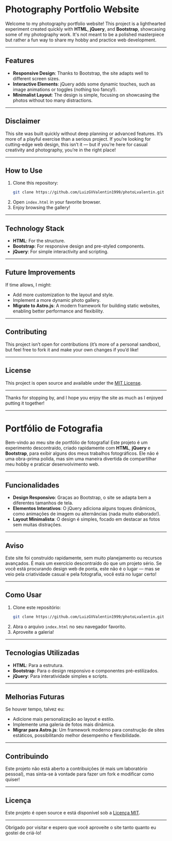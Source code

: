 # Photography Portfolio Website

Welcome to my photography portfolio website! This project is a lighthearted experiment created quickly with **HTML**, **jQuery**, and **Bootstrap**, showcasing some of my photography work. It's not meant to be a polished masterpiece but rather a fun way to share my hobby and practice web development.

---

## Features

- **Responsive Design**: Thanks to Bootstrap, the site adapts well to different screen sizes.
- **Interactive Elements**: jQuery adds some dynamic touches, such as image animations or toggles (nothing too fancy!).
- **Minimalist Layout**: The design is simple, focusing on showcasing the photos without too many distractions.

---

## Disclaimer

This site was built quickly without deep planning or advanced features. It’s more of a playful exercise than a serious project. If you’re looking for cutting-edge web design, this isn’t it — but if you’re here for casual creativity and photography, you’re in the right place!

---

## How to Use

1. Clone this repository:
   ```bash
   git clone https://github.com/LuizGVValentin1999/photoLvalentin.git
   ```
2. Open `index.html` in your favorite browser.
3. Enjoy browsing the gallery!

---

## Technology Stack

- **HTML**: For the structure.
- **Bootstrap**: For responsive design and pre-styled components.
- **jQuery**: For simple interactivity and scripting.

---

## Future Improvements

If time allows, I might:
- Add more customization to the layout and style.
- Implement a more dynamic photo gallery.
- **Migrate to Astro.js**: A modern framework for building static websites, enabling better performance and flexibility.

---

## Contributing

This project isn’t open for contributions (it’s more of a personal sandbox), but feel free to fork it and make your own changes if you’d like!

---

## License

This project is open source and available under the [MIT License](LICENSE).

---

Thanks for stopping by, and I hope you enjoy the site as much as I enjoyed putting it together!

---

# Portfólio de Fotografia

Bem-vindo ao meu site de portfólio de fotografia! Este projeto é um experimento descontraído, criado rapidamente com **HTML**, **jQuery** e **Bootstrap**, para exibir alguns dos meus trabalhos fotográficos. Ele não é uma obra-prima polida, mas sim uma maneira divertida de compartilhar meu hobby e praticar desenvolvimento web.

---

## Funcionalidades

- **Design Responsivo**: Graças ao Bootstrap, o site se adapta bem a diferentes tamanhos de tela.
- **Elementos Interativos**: O jQuery adiciona alguns toques dinâmicos, como animações de imagem ou alternâncias (nada muito elaborado!).
- **Layout Minimalista**: O design é simples, focado em destacar as fotos sem muitas distrações.

---

## Aviso

Este site foi construído rapidamente, sem muito planejamento ou recursos avançados. É mais um exercício descontraído do que um projeto sério. Se você está procurando design web de ponta, este não é o lugar — mas se veio pela criatividade casual e pela fotografia, você está no lugar certo!

---

## Como Usar

1. Clone este repositório:
   ```bash
   git clone https://github.com/LuizGVValentin1999/photoLvalentin.git
   ```
2. Abra o arquivo `index.html` no seu navegador favorito.
3. Aproveite a galeria!

---

## Tecnologias Utilizadas

- **HTML**: Para a estrutura.
- **Bootstrap**: Para o design responsivo e componentes pré-estilizados.
- **jQuery**: Para interatividade simples e scripts.

---

## Melhorias Futuras

Se houver tempo, talvez eu:
- Adicione mais personalização ao layout e estilo.
- Implemente uma galeria de fotos mais dinâmica.
- **Migrar para Astro.js**: Um framework moderno para construção de sites estáticos, possibilitando melhor desempenho e flexibilidade.

---

## Contribuindo

Este projeto não está aberto a contribuições (é mais um laboratório pessoal), mas sinta-se à vontade para fazer um fork e modificar como quiser!

---

## Licença

Este projeto é open source e está disponível sob a [Licença MIT](LICENSE).

---

Obrigado por visitar e espero que você aproveite o site tanto quanto eu gostei de criá-lo!
